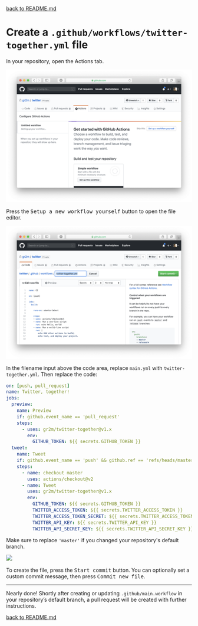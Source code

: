 [back to README.md](../README.md/#setup)

# Create a `.github/workflows/twitter-together.yml` file

In your repository, open the Actions tab.

![](workflow-01-actions-tab.png)

Press the <kbd>Setup a new workflow yourself</kbd> button to open the file editor.

![](workflow-02-editor.png)

In the filename input above the code area, replace `main.yml` with `twitter-together.yml`. Then replace the code:

```yml
on: [push, pull_request]
name: Twitter, together!
jobs:
  preview:
    name: Preview
    if: github.event_name == 'pull_request'
    steps:
      - uses: gr2m/twitter-together@v1.x
        env:
          GITHUB_TOKEN: ${{ secrets.GITHUB_TOKEN }}
  tweet:
    name: Tweet
    if: github.event_name == 'push' && github.ref == 'refs/heads/master'
    steps:
      - name: checkout master
        uses: actions/checkout@v2
      - name: Tweet
        uses: gr2m/twitter-together@v1.x
        env:
          GITHUB_TOKEN: ${{ secrets.GITHUB_TOKEN }}
          TWITTER_ACCESS_TOKEN: ${{ secrets.TWITTER_ACCESS_TOKEN }}
          TWITTER_ACCESS_TOKEN_SECRET: ${{ secrets.TWITTER_ACCESS_TOKEN_SECRET }}
          TWITTER_API_KEY: ${{ secrets.TWITTER_API_KEY }}
          TWITTER_API_SECRET_KEY: ${{ secrets.TWITTER_API_SECRET_KEY }}
```

Make sure to replace `'master'` if you changed your repository's default branch.

![](workflow-04-commit.png)

To create the file, press the <kbd>Start commit</kbd> button. You can optionally set a custom commit message, then press <kbd>Commit new file</kbd>.

---

Nearly done! Shortly after creating or updating `.github/main.workflow` in your repository’s default branch, a pull request will be created with further instructions.

[back to README.md](../README.md/#setup)
